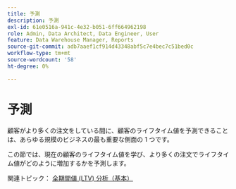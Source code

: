 ```yaml
---
title: 予測
description: 予測
exl-id: 61e0516a-941c-4e32-b051-6ff664962198
role: Admin, Data Architect, Data Engineer, User
feature: Data Warehouse Manager, Reports
source-git-commit: adb7aaef1cf914d43348abf5c7e4bec7c51bed0c
workflow-type: tm+mt
source-wordcount: '58'
ht-degree: 0%

---
```


# 予測

顧客がより多くの注文をしている間に、顧客のライフタイム値を予測できることは、あらゆる規模のビジネスの最も重要な側面の 1 つです。

この節では、現在の顧客のライフタイム値を学び、より多くの注文でライフタイム値がどのように増加するかを予測します。

関連トピック： [全期間値 (LTV) 分析（基本）](../../data-analyst/analysis/ess-expected-ltv.md)

